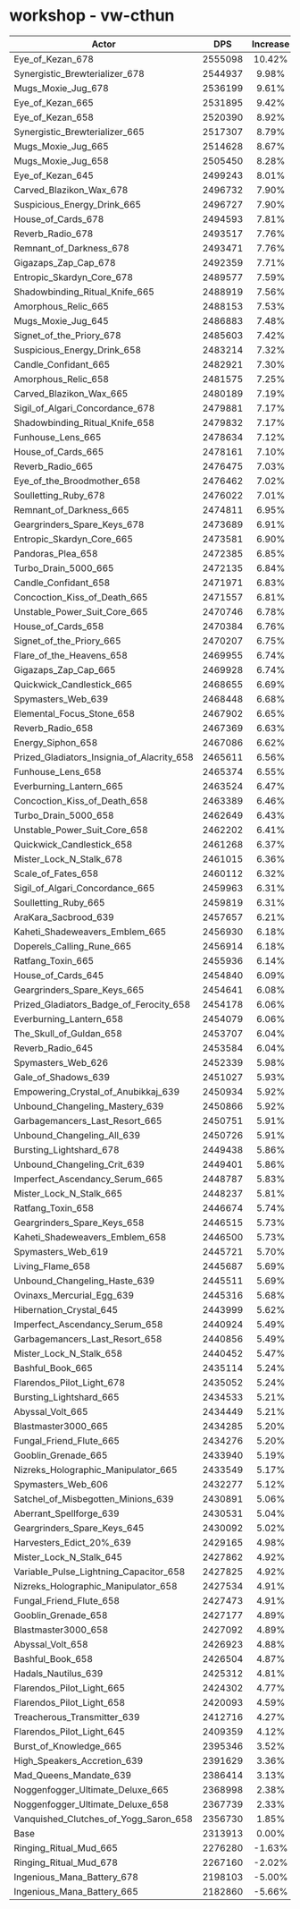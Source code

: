 # workshop - vw-cthun
| Actor | DPS | Increase |
|---|:---:|:---:|
|Eye_of_Kezan_678|2555098|10.42%|
|Synergistic_Brewterializer_678|2544937|9.98%|
|Mugs_Moxie_Jug_678|2536199|9.61%|
|Eye_of_Kezan_665|2531895|9.42%|
|Eye_of_Kezan_658|2520390|8.92%|
|Synergistic_Brewterializer_665|2517307|8.79%|
|Mugs_Moxie_Jug_665|2514628|8.67%|
|Mugs_Moxie_Jug_658|2505450|8.28%|
|Eye_of_Kezan_645|2499243|8.01%|
|Carved_Blazikon_Wax_678|2496732|7.90%|
|Suspicious_Energy_Drink_665|2496727|7.90%|
|House_of_Cards_678|2494593|7.81%|
|Reverb_Radio_678|2493517|7.76%|
|Remnant_of_Darkness_678|2493471|7.76%|
|Gigazaps_Zap_Cap_678|2492359|7.71%|
|Entropic_Skardyn_Core_678|2489577|7.59%|
|Shadowbinding_Ritual_Knife_665|2488919|7.56%|
|Amorphous_Relic_665|2488153|7.53%|
|Mugs_Moxie_Jug_645|2486883|7.48%|
|Signet_of_the_Priory_678|2485603|7.42%|
|Suspicious_Energy_Drink_658|2483214|7.32%|
|Candle_Confidant_665|2482921|7.30%|
|Amorphous_Relic_658|2481575|7.25%|
|Carved_Blazikon_Wax_665|2480189|7.19%|
|Sigil_of_Algari_Concordance_678|2479881|7.17%|
|Shadowbinding_Ritual_Knife_658|2479832|7.17%|
|Funhouse_Lens_665|2478634|7.12%|
|House_of_Cards_665|2478161|7.10%|
|Reverb_Radio_665|2476475|7.03%|
|Eye_of_the_Broodmother_658|2476462|7.02%|
|Soulletting_Ruby_678|2476022|7.01%|
|Remnant_of_Darkness_665|2474811|6.95%|
|Geargrinders_Spare_Keys_678|2473689|6.91%|
|Entropic_Skardyn_Core_665|2473581|6.90%|
|Pandoras_Plea_658|2472385|6.85%|
|Turbo_Drain_5000_665|2472135|6.84%|
|Candle_Confidant_658|2471971|6.83%|
|Concoction_Kiss_of_Death_665|2471557|6.81%|
|Unstable_Power_Suit_Core_665|2470746|6.78%|
|House_of_Cards_658|2470384|6.76%|
|Signet_of_the_Priory_665|2470207|6.75%|
|Flare_of_the_Heavens_658|2469955|6.74%|
|Gigazaps_Zap_Cap_665|2469928|6.74%|
|Quickwick_Candlestick_665|2468655|6.69%|
|Spymasters_Web_639|2468448|6.68%|
|Elemental_Focus_Stone_658|2467902|6.65%|
|Reverb_Radio_658|2467369|6.63%|
|Energy_Siphon_658|2467086|6.62%|
|Prized_Gladiators_Insignia_of_Alacrity_658|2465611|6.56%|
|Funhouse_Lens_658|2465374|6.55%|
|Everburning_Lantern_665|2463524|6.47%|
|Concoction_Kiss_of_Death_658|2463389|6.46%|
|Turbo_Drain_5000_658|2462649|6.43%|
|Unstable_Power_Suit_Core_658|2462202|6.41%|
|Quickwick_Candlestick_658|2461268|6.37%|
|Mister_Lock_N_Stalk_678|2461015|6.36%|
|Scale_of_Fates_658|2460112|6.32%|
|Sigil_of_Algari_Concordance_665|2459963|6.31%|
|Soulletting_Ruby_665|2459819|6.31%|
|AraKara_Sacbrood_639|2457657|6.21%|
|Kaheti_Shadeweavers_Emblem_665|2456930|6.18%|
|Doperels_Calling_Rune_665|2456914|6.18%|
|Ratfang_Toxin_665|2455936|6.14%|
|House_of_Cards_645|2454840|6.09%|
|Geargrinders_Spare_Keys_665|2454641|6.08%|
|Prized_Gladiators_Badge_of_Ferocity_658|2454178|6.06%|
|Everburning_Lantern_658|2454079|6.06%|
|The_Skull_of_Guldan_658|2453707|6.04%|
|Reverb_Radio_645|2453584|6.04%|
|Spymasters_Web_626|2452339|5.98%|
|Gale_of_Shadows_639|2451027|5.93%|
|Empowering_Crystal_of_Anubikkaj_639|2450934|5.92%|
|Unbound_Changeling_Mastery_639|2450866|5.92%|
|Garbagemancers_Last_Resort_665|2450751|5.91%|
|Unbound_Changeling_All_639|2450726|5.91%|
|Bursting_Lightshard_678|2449438|5.86%|
|Unbound_Changeling_Crit_639|2449401|5.86%|
|Imperfect_Ascendancy_Serum_665|2448787|5.83%|
|Mister_Lock_N_Stalk_665|2448237|5.81%|
|Ratfang_Toxin_658|2446674|5.74%|
|Geargrinders_Spare_Keys_658|2446515|5.73%|
|Kaheti_Shadeweavers_Emblem_658|2446500|5.73%|
|Spymasters_Web_619|2445721|5.70%|
|Living_Flame_658|2445687|5.69%|
|Unbound_Changeling_Haste_639|2445511|5.69%|
|Ovinaxs_Mercurial_Egg_639|2445316|5.68%|
|Hibernation_Crystal_645|2443999|5.62%|
|Imperfect_Ascendancy_Serum_658|2440924|5.49%|
|Garbagemancers_Last_Resort_658|2440856|5.49%|
|Mister_Lock_N_Stalk_658|2440452|5.47%|
|Bashful_Book_665|2435114|5.24%|
|Flarendos_Pilot_Light_678|2435052|5.24%|
|Bursting_Lightshard_665|2434533|5.21%|
|Abyssal_Volt_665|2434449|5.21%|
|Blastmaster3000_665|2434285|5.20%|
|Fungal_Friend_Flute_665|2434276|5.20%|
|Gooblin_Grenade_665|2433940|5.19%|
|Nizreks_Holographic_Manipulator_665|2433549|5.17%|
|Spymasters_Web_606|2432277|5.12%|
|Satchel_of_Misbegotten_Minions_639|2430891|5.06%|
|Aberrant_Spellforge_639|2430531|5.04%|
|Geargrinders_Spare_Keys_645|2430092|5.02%|
|Harvesters_Edict_20%_639|2429165|4.98%|
|Mister_Lock_N_Stalk_645|2427862|4.92%|
|Variable_Pulse_Lightning_Capacitor_658|2427825|4.92%|
|Nizreks_Holographic_Manipulator_658|2427534|4.91%|
|Fungal_Friend_Flute_658|2427473|4.91%|
|Gooblin_Grenade_658|2427177|4.89%|
|Blastmaster3000_658|2427092|4.89%|
|Abyssal_Volt_658|2426923|4.88%|
|Bashful_Book_658|2426504|4.87%|
|Hadals_Nautilus_639|2425312|4.81%|
|Flarendos_Pilot_Light_665|2424302|4.77%|
|Flarendos_Pilot_Light_658|2420093|4.59%|
|Treacherous_Transmitter_639|2412716|4.27%|
|Flarendos_Pilot_Light_645|2409359|4.12%|
|Burst_of_Knowledge_665|2395346|3.52%|
|High_Speakers_Accretion_639|2391629|3.36%|
|Mad_Queens_Mandate_639|2386414|3.13%|
|Noggenfogger_Ultimate_Deluxe_665|2368998|2.38%|
|Noggenfogger_Ultimate_Deluxe_658|2367739|2.33%|
|Vanquished_Clutches_of_Yogg_Saron_658|2356730|1.85%|
|Base|2313913|0.00%|
|Ringing_Ritual_Mud_665|2276280|-1.63%|
|Ringing_Ritual_Mud_678|2267160|-2.02%|
|Ingenious_Mana_Battery_678|2198103|-5.00%|
|Ingenious_Mana_Battery_665|2182860|-5.66%|
